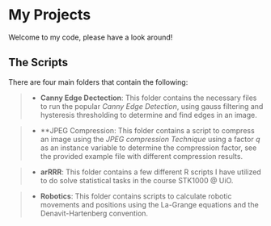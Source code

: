 <h1> <strong> My Projects </strong> </h1>
Welcome to my code, please have a look around!

<h2> The Scripts </h2>
There are four main folders that contain the following: 

>- **Canny Edge Dectection**: This folder contains the necessary files to run the popular _Canny Edge Detection_, using gauss filtering and hysteresis thresholding to determine and find edges in an image. 

>- **JPEG Compression: This folder contains a script to compress an image using the _JPEG compression Technique_ using a factor _q_ as an instance variable to determine the compression factor, see the provided example file with different compression results.  

>- **arRRR**: This folder contains a few different R scripts I have utilized to do solve statistical tasks in the course STK1000 @ UiO.

>- **Robotics**: This folder contains scripts to calculate robotic movements and positions using the La-Grange equations and the Denavit-Hartenberg convention. 

